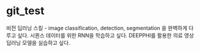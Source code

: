 # git_test
비전 딥러닝 스킬 - image classification, detection, segmentation 을 완벽하게 다루고 싶다.
시퀀스 데이터를 위한 RNN을 학습하고 싶다.
DEEPPHI를 활용한 의료 영상 딥러닝 모델을 실습하고 싶다.
